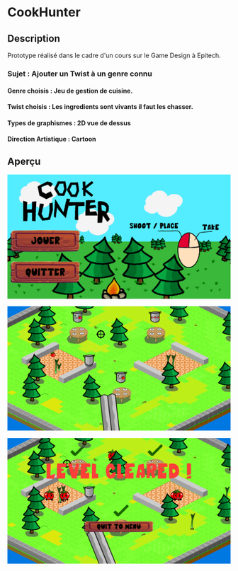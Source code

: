 # CookHunter

## Description
Prototype réalisé dans le cadre d'un cours sur le Game Design à Epitech.
### Sujet : Ajouter un Twist à un genre connu
#### Genre choisis : Jeu de gestion de cuisine.
#### Twist choisis : Les ingredients sont vivants il faut les chasser.
#### Types de graphismes : 2D vue de dessus
#### Direction Artistique : Cartoon

## Aperçu

![Menu](ressources/Menu.PNG)

![Level1](ressources/Level1.PNG)

![GameOver](ressources/LevelCleared.PNG)

